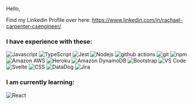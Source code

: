 
Hello, 

Find my Linkedin Profile over here: https://www.linkedin.com/in/rachael-carpenter-csengineer/

<h3>I have experience with these: </h3>
<p>
  <img alt="Javascript" src="https://img.shields.io/badge/-javascript-f7df1c?style=for-the-badge&logo=javascript&logoColor=black" />
  <img alt="TypeScript" src="https://img.shields.io/badge/-TypeScript-007ACC?style=for-the-badge&logo=typescript&logoColor=white" />
  <img alt="Jest" src="https://img.shields.io/badge/-jest-be3d19?style=for-the-badge&logo=jest&logoColor=white" />
  <img alt="Nodejs" src="https://img.shields.io/badge/-Nodejs-43853d?style=for-the-badge&logo=Node.js&logoColor=white" />
  <img alt="github actions" src="https://img.shields.io/badge/-Github_Actions-2088FF?style=for-the-badge&logo=github-actions&logoColor=white" />
  <img alt="git" src="https://img.shields.io/badge/-Git-F05032?style=for-the-badge&logo=git&logoColor=white" />
  <img alt="npm" src="https://img.shields.io/badge/-NPM-CB3837?style=for-the-badge&logo=npm&logoColor=white" />
  <img alt="Amazon AWS" src="https://img.shields.io/badge/Amazon_AWS-FF9900?style=for-the-badge&logo=amazonaws&logoColor=white" />
  <img alt="Heroku" src="https://img.shields.io/badge/Heroku-430098?style=for-the-badge&logo=heroku&logoColor=white"/>
  <img alt="Amazon DynamoDB" src="https://img.shields.io/badge/Amazon%20DynamoDB-4053D6?style=for-the-badge&logo=Amazon%20DynamoDB&logoColor=white"/>
  <img alt="Bootstrap" src="https://img.shields.io/badge/Bootstrap-563D7C?style=for-the-badge&logo=bootstrap&logoColor=white"/>
  <img alt="VS Code" src="https://img.shields.io/badge/VSCode-0078D4?style=for-the-badge&logo=visual%20studio%20code&logoColor=white"/>
  <img alt="Svelte" src="https://img.shields.io/badge/Svelte-4A4A55?style=for-the-badge&logo=svelte&logoColor=FF3E00"/>
  <img alt="CSS" src="https://img.shields.io/badge/CSS3-1572B6?style=for-the-badge&logo=css3&logoColor=white"/>
  <img alt="DataDog" src="https://img.shields.io/badge/DATADOG-632CA6?style=for-the-badge&logo=datadog&logoColor=white"/>
  <img alt="Jira" src="https://img.shields.io/badge/Jira-0052CC?style=for-the-badge&logo=Jira&logoColor=white"/>
</p>

<h3>I am currently learning: </h3>
<p>
  <img alt="React" src="https://img.shields.io/badge/React-20232A?style=for-the-badge&logo=react&logoColor=61DAFB"/>
</p>  
  
